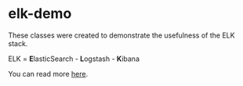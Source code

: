 elk-demo
========
These classes were created to demonstrate the usefulness of the ELK stack.  

ELK = **E**lasticSearch - **L**ogstash - **K**ibana

You can read more [here](www.elasticsearch.org/).
